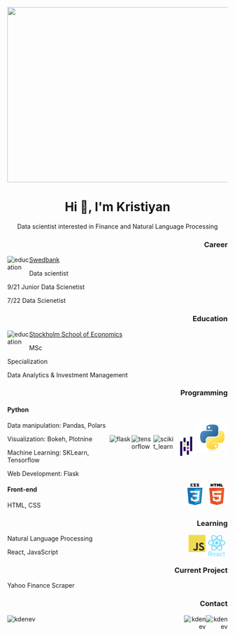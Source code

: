 <img align="center" width="900" height="400"
    src="https://media1.giphy.com/media/qgQUggAC3Pfv687qPC/giphy.gif?cid=790b7611959c21dc04608f45791483d046f8cefd859d1a5c&rid=giphy.gif&ct=g"></img>


<h1 align="center">Hi 👋, I'm Kristiyan</h1>
<p align="center">Data scientist interested in Finance and Natural Language Processing</h3>


<h3 align="right">Career</h3>
<img align="left" alt="education" width="50" height="50"
    src="https://upload.wikimedia.org/wikipedia/en/thumb/4/41/F%C3%B6reningsSparbanken_%28logo%29.jpg/238px-F%C3%B6reningsSparbanken_%28logo%29.jpg">
<a align="left" href="https://www.swedbank.se/">Swedbank</a>
<p>Data scientist</p>
<p align="left">9/21 Junior Data Scienetist</p>
<p align="left">7/22 Data Scienetist</p>


<h3 align="right">Education</h3>
<img align="left" alt="education" width="50" height="50"
    src="https://www.wearefreemovers.com/wp-content/uploads/2020/09/Stockholm-School-of-Economics-logo.png">
<a align="left" href="https://www.hhs.se/">Stockholm School of Economics</a>
<p align="left">MSc</p>
<p align="left">Specialization</p>
<p align="left">Data Analytics & Investment Management</p>


<h3 align="right">Programming</h3>
<h4>Python</h4>
<img align="right" src="https://raw.githubusercontent.com/devicons/devicon/master/icons/python/python-original.svg"
    alt="python" width="70" height="70" /> </a> <a href="https://reactjs.org/" target="_blank" rel="noreferrer"></a>
<p>Data manipulation: Pandas, Polars</p>
<img align="right"
    src="https://raw.githubusercontent.com/devicons/devicon/2ae2a900d2f041da66e950e4d48052658d850630/icons/pandas/pandas-original.svg"
    alt="pandas" width="50" height="50" />
<img align="right" src="https://upload.wikimedia.org/wikipedia/commons/0/05/Scikit_learn_logo_small.svg"
    alt="scikit_learn" width="50" height="50" />
<img align="right" src="https://www.vectorlogo.zone/logos/tensorflow/tensorflow-icon.svg" alt="tensorflow" width="50"
    height="50" />
<img align="right" src="https://www.vectorlogo.zone/logos/pocoo_flask/pocoo_flask-icon.svg" alt="flask" width="50"
    height="50" />
<p>Visualization: Bokeh, Plotnine</p>
<p>Machine Learning: SKLearn, Tensorflow</p>
<p>Web Development: Flask</p>
<img align="right"
    src="https://raw.githubusercontent.com/devicons/devicon/master/icons/html5/html5-original-wordmark.svg" alt="html5"
    width="50" height="50" />
<img align="right" src="https://raw.githubusercontent.com/devicons/devicon/master/icons/css3/css3-original-wordmark.svg"
    alt="css3" width="50" height="50" />
<h4>Front-end</h4>
<p>HTML, CSS</p>

<h3 align="right">Learning</h3>
<img align="right"
    src="https://raw.githubusercontent.com/devicons/devicon/master/icons/react/react-original-wordmark.svg" alt="react"
    width="50" height="50" />
<img align="right"
    src="https://raw.githubusercontent.com/devicons/devicon/master/icons/javascript/javascript-original.svg"
    alt="javascript" width="40" height="40" />
<p>Natural Language Processing</p>
<p>React, JavaScript</p>

<h3 align="right">Current Project</h3>
<p>Yahoo Finance Scraper</p>

<h3 align="right">Contact</h3>
<a align="right" href="https://kaggle.com/kdenev" target="blank"><img align="right"
        src="https://static-00.iconduck.com/assets.00/kaggle-icon-512x512-ubnqei0x.png" alt="kdenev" height="50"
        width="50" /></a>
<a align="right" href="https://www.linkedin.com/in/kristiyan-denev-a2a701196/" target="blank"><img align="right"
        src="https://upload.wikimedia.org/wikipedia/commons/thumb/8/81/LinkedIn_icon.svg/2048px-LinkedIn_icon.svg.png"
        alt="kdenev" height="50" width="50" /></a>

<p align = "left"> <img src="https://komarev.com/ghpvc/?username=kdenev&label=Profile%20views&color=0e75b6&style=flat"
        alt="kdenev" /> </p>
